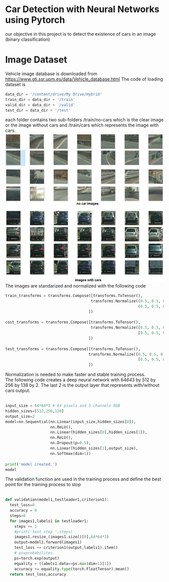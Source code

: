 # Car Detection with Neural Networks using Pytorch
our objective in this project is to detect the existence of cars in an image (binary classification)  
# Image Dataset
Vehicle image database is downloaded from https://www.gti.ssr.upm.es/data/Vehicle_database.html
The code of loading dataset is 
```python 
data_dir = '/content/drive/My Drive/Hybrid'
train_dir = data_dir + '/train'
valid_dir = data_dir + '/valid'
test_dir = data_dir + '/test'
```
each folder contains two sub-folders /train/no-cars which is the clear image or the image without cars and /train/cars which represents the image with cars. 
![dataset images ](https://github.com/mohandesosama/car_detection/blob/master/report%20images/sample%20dataset%20classes.png)
The images are standarized and normalized with the following code 
```python
train_transforms = transforms.Compose([transforms.ToTensor(),
                                      transforms.Normalize((0.5, 0.5, 0.5), 
                                                           (0.5, 0.5, 0.5))
                                     ])

cost_transforms = transforms.Compose([transforms.ToTensor(),
                                      transforms.Normalize([0.5, 0.5, 0.5], 
                                                           [0.5, 0.5, 0.5])
                                     ])

test_transforms = transforms.Compose([transforms.ToTensor(),
                                     transforms.Normalize([0.5, 0.5, 0.5], 
                                                           [0.5, 0.5, 0.5])
                                     ])
```
Normalization is needed to make faster and stable training process.  
The following code creates a deep neural network with 64*64*3 by 512 by 256 by 138 by 2. The last 2 is the output layer that represents with/without cars output. 
```python 

input_size = 64*64*3 # 64 pixels and 3 channels RGB
hidden_sizes=[512,256,128]
output_size=2
model=nn.Sequential(nn.Linear(input_size,hidden_sizes[0]),
                    nn.ReLU(),
                    nn.Linear(hidden_sizes[0],hidden_sizes[1]),
                    nn.ReLU(),
                    nn.Dropout(p=0.5),
                    nn.Linear(hidden_sizes[1],output_size),
                    nn.Softmax(dim=1))

print('model created.')
model
```
The validation function are used in the training process and define the best point for the training process to stop
```python

def validation(model1,testloader1,criterion1):
  test_loss=0
  accuracy = 0
  steps=0
  for images1,labels1 in testloader1:
    steps += 1
    #print('test step ',steps)
    images1.resize_(images1.size()[0],64*64*3)
    output=model1.forward(images1)
    test_loss += criterion1(output,labels1).item()
    # ps=probabilites. 
    ps=torch.exp(output)
    equality = (labels1.data==ps.max(dim=1)[1])
    accuracy += equality.type(torch.FloatTensor).mean()
  return test_loss,accuracy
  ```
